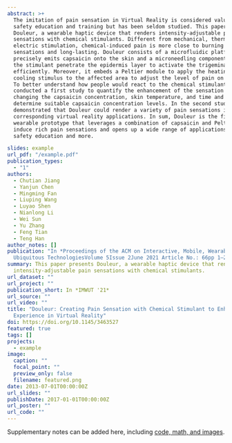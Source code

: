 ```yaml
---
abstract: >+
  The imitation of pain sensation in Virtual Reality is considered valuable for
  safety education and training but has been seldom studied. This paper presents
  Douleur, a wearable haptic device that renders intensity-adjustable pain
  sensations with chemical stimulants. Different from mechanical, thermal, or
  electric stimulation, chemical-induced pain is more close to burning
  sensations and long-lasting. Douleur consists of a microfluidic platform that
  precisely emits capsaicin onto the skin and a microneedling component to help
  the stimulant penetrate the epidermis layer to activate the trigeminal nerve
  efficiently. Moreover, it embeds a Peltier module to apply the heating or
  cooling stimulus to the affected area to adjust the level of pain on the skin.
  To better understand how people would react to the chemical stimulant, we
  conducted a first study to quantify the enhancement of the sensation by
  changing the capsaicin concentration, skin temperature, and time and to
  determine suitable capsaicin concentration levels. In the second study, we
  demonstrated that Douleur could render a variety of pain sensations in
  corresponding virtual reality applications. In sum, Douleur is the first
  wearable prototype that leverages a combination of capsaicin and Peltier to
  induce rich pain sensations and opens up a wide range of applications for
  safety education and more.

slides: example
url_pdf: "/example.pdf"
publication_types:
  - "1"
authors:
  - Chutian Jiang
  - Yanjun Chen
  - Mingming Fan
  - Liuping Wang
  - Luyao Shen
  - Nianlong Li
  - Wei Sun
  - Yu Zhang
  - Feng Tian
  - Teng Han
author_notes: []
publication: "In *Proceedings of the ACM on Interactive, Mobile, Wearable and
  Ubiquitous TechnologiesVolume 5Issue 2June 2021 Article No.: 66pp 1–26*"
summary: This paper presents Douleur, a wearable haptic device that renders
  intensity-adjustable pain sensations with chemical stimulants.
url_dataset: ""
url_project: ""
publication_short: In *IMWUT '21*
url_source: ""
url_video: ""
title: "Douleur: Creating Pain Sensation with Chemical Stimulant to Enhance User
  Experience in Virtual Reality"
doi: https://doi.org/10.1145/3463527
featured: true
tags: []
projects:
  - example
image:
  caption: ""
  focal_point: ""
  preview_only: false
  filename: featured.png
date: 2013-07-01T00:00:00Z
url_slides: ""
publishDate: 2017-01-01T00:00:00Z
url_poster: ""
url_code: ""
---
```

Supplementary notes can be added here, including [code, math, and images](https://doi.org/10.1145/3463527).
